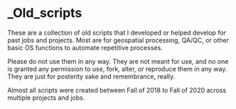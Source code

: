 # _Old_scripts
These are a collection of old scripts that I developed or helped develop for past jobs and projects. Most are for geospatial processing, QA/QC, or other basic OS functions to automate repetitive processes.

Please do not use them in any way. They are not meant for use, and no one is granted any permission to use, fork, alter, or reproduce them in any way. They are just for posterity sake and remembrance, really.

Almost all scripts were created between Fall of 2018 to Fall of 2020 across multiple projects and jobs.
